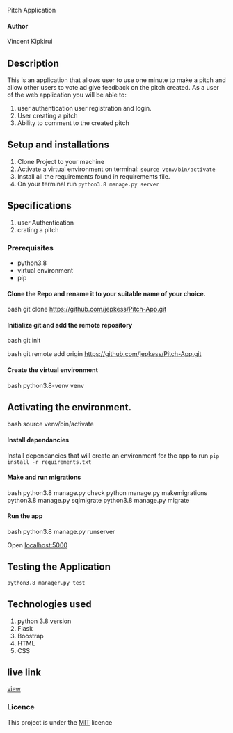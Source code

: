 Pitch Application
#### Author
Vincent Kipkirui 

## Description
This is an application that allows user to use one minute to make a pitch and allow other users to vote ad give feedback on the pitch created.
As a user of the web application you will be able to:
1. user authentication user registration and login.
2. User creating a pitch
3. Ability to comment to the created pitch


## Setup and installations
1. Clone Project to your machine
2. Activate a virtual environment on terminal: `source venv/bin/activate`
3. Install all the requirements found in requirements file.
4. On your terminal run `python3.8 manage.py server`

  
## Specifications
1. user Authentication
2.  crating a pitch  
### Prerequisites
* python3.8
* virtual environment
* pip
#### Clone the Repo and rename it to your suitable name of your choice.
bash
git clone https://github.com/jepkess/Pitch-App.git

#### Initialize git and add the remote repository
bash
git init

bash
git remote add origin https://github.com/jepkess/Pitch-App.git

#### Create  the virtual environment
bash
python3.8-venv venv
## Activating the environment.
bash
source venv/bin/activate

#### Install dependancies
Install dependancies that will create an environment for the app to run
`pip install -r requirements.txt`
#### Make and run migrations
bash
python3.8 manage.py check
python manage.py makemigrations 
python3.8 manage.py sqlmigrate 
python3.8 manage.py migrate

#### Run the app
bash
python3.8 manage.py runserver

Open [localhost:5000](http://127.0.0.1:5000)
## Testing the Application
`python3.8 manager.py test`
## Technologies used
1.  python 3.8 version
2. Flask
3.  Boostrap
4.  HTML
5. CSS

## live link
[view](https://pitchapplication.herokuapp.com/)

### Licence
This project is under the  [MIT](LICENSE.md) licence